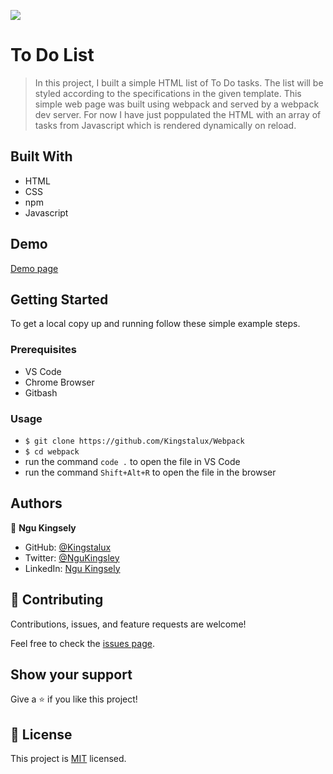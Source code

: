 
![](https://img.shields.io/badge/Microverse-blueviolet)

# To Do List

>In this project, I built a simple HTML list of To Do tasks. The list will be styled according to the specifications in the given template. This simple web page was built using webpack and served by a webpack dev server. For now I have just poppulated the HTML with an array of tasks from Javascript which is rendered dynamically on reload. 

## Built With

- HTML
- CSS
- npm
- Javascript

## Demo

[Demo page](http://localhost:8080/)

## Getting Started

To get a local copy up and running follow these simple example steps.

### Prerequisites

- VS Code
- Chrome Browser
- Gitbash


### Usage
- `$ git clone https://github.com/Kingstalux/Webpack`
- `$ cd webpack`
- run the command `code .` to open the file in VS Code
- run the command `Shift+Alt+R` to open the file in the browser


## Authors

👤 **Ngu Kingsely**

- GitHub: [@Kingstalux](https://github.com/Kingstalux)
- Twitter: [@NguKingsley](https://twitter.com/NguKingsley)
- LinkedIn: [Ngu Kingsely](https://www.linkedin.com/in/ngu-kingsely-junior-cho-974b60136/)



## 🤝 Contributing

Contributions, issues, and feature requests are welcome!

Feel free to check the [issues page](https://github.com/Kingstalux/Webpack/issues).

## Show your support

Give a ⭐️ if you like this project!


## 📝 License

This project is [MIT](./MIT.md) licensed.